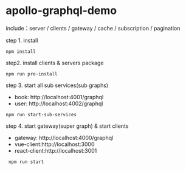 # apollo-graphql-demo

include：server / clients / gateway / cache / subscription / pagination

step 1. install

```
npm install
```

step2. install clients & servers package

```
npm run pre-install
```

step 3. start all sub services(sub graphs)

- book: http://localhost:4001/graphql
- user: http://localhost:4002/graphql

```
npm run start-sub-services
```

step 4. start gateway(super graph) & start clients

- gateway: http://localhost:4000/graphql
- vue-client:http://localhost:3000
- react-client:http://localhost:3001

```
 npm run start
```
